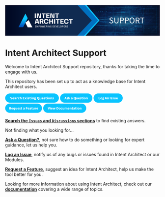 <img align="center" src="docs/images/banner.png" width="1280px" />

# Intent Architect Support

Welcome to Intent Architect Support repository, thanks for taking the time to engage with us.

This repository has been set up to act as a knowledge base for Intent Architect users.

<a href="https://github.com/search?q=repo%3AIntentArchitect%2FSupport%20&type=issues" target="blank"><img src="docs/images/search.png" height="30" width="175" /></a>&nbsp;<a href="https://github.com/IntentArchitect/Support/issues/new?assignees=&labels=question&projects=&template=ask_a_question.yml" target="blank"><img src="docs/images/ask-a-question.png" height="30" width="105" /></a>&nbsp;<a href="https://github.com/IntentArchitect/Support/issues/new?assignees=&labels=bug%2Ctriage&projects=&template=bug-report.yml" target="blank"><img  src="docs/images/log-an-issue.png" height="30" width="95" /></a>&nbsp;<a href="https://github.com/IntentArchitect/Support/issues/new?assignees=&labels=enhancement&projects=&template=feature_request.yml" target="blank"><img src="docs/images/request-a-feature.png" height="30" width="120" /></a>&nbsp;<a href="https://docs.intentarchitect.com/articles/getting-started/welcome/welcome.html" target="blank"><img src="docs/images/view-documentation.png" height="30" width="140" /></a>

 [**Search the `Issues` and `Discussions` sections**](https://github.com/search?q=repo%3AIntentArchitect%2FSupport%20&type=issues) to find existing answers.

Not finding what you looking for...

[**Ask a Question?**](https://github.com/IntentArchitect/Support/issues/new?assignees=&labels=question&projects=&template=ask_a_question.yml), not sure how to do something or looking for expert guidance, let us help you. 

[**Log an Issue**](https://github.com/IntentArchitect/Support/issues/new?assignees=&labels=bug%2Ctriage&projects=&template=bug-report.yml), notify us of any bugs or issues found in Intent Architect or our Modules.

[**Request a Feature**](https://github.com/IntentArchitect/Support/issues/new?assignees=&labels=enhancement&projects=&template=feature_request.yml), suggest an idea for Intent Architect, help us make the tool better for you.

Looking for more information about using Intent Architect, check out our [**documentation**](https://docs.intentarchitect.com/articles/getting-started/welcome/welcome.html)  covering a wide range of topics.

<!--
<a href="https://docs.intentarchitect.com/articles/getting-started/welcome/welcome.html" target="blank"><img src="docs/images/view-documentation.png" height="25" width="140" /></a>

<a href="https://github.com/search?q=repo%3AIntentArchitect%2FSupport%20&type=issues" target="blank"><img src="docs/images/search.png" height="25" width="175" /></a>

<a href="https://github.com/IntentArchitect/Support/issues/new?assignees=&labels=question&projects=&template=ask_a_question.yml" target="blank"><img src="docs/images/ask-a-question.png" height="25" width="105" /></a>

<a href="https://github.com/IntentArchitect/Support/issues/new?assignees=&labels=bug%2Ctriage&projects=&template=bug-report.yml" target="blank"><img  src="docs/images/log-an-issue.png" height="25" width="95" /></a>

<a href="https://github.com/IntentArchitect/Support/issues/new?assignees=&labels=enhancement&projects=&template=feature_request.yml" target="blank"><img src="docs/images/request-a-feature.png" height="25" width="120" /></a>

<a href="https://docs.intentarchitect.com/articles/getting-started/welcome/welcome.html" target="blank"><img src="docs/images/view-documentation.png" height="25" width="140" /></a>
-->
